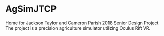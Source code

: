 # AgSimJTCP
Home for Jackson Taylor and Cameron Parish 2018 Senior Design Project
The project is a precision agriculture simulator utilzing Oculus Rift VR. 

